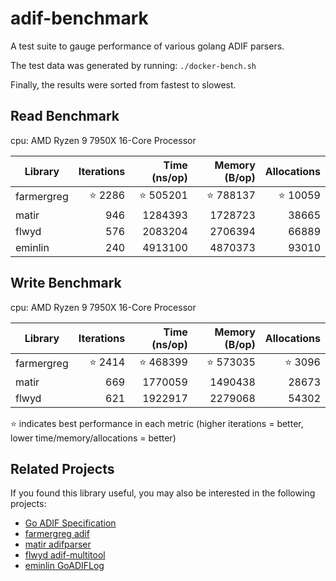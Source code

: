 # adif-benchmark

A test suite to gauge performance of various golang ADIF parsers.

The test data was generated by running:
`./docker-bench.sh`

Finally, the results were sorted from fastest to slowest.

## Read Benchmark

cpu: AMD Ryzen 9 7950X 16-Core Processor

   | Library    | Iterations | Time (ns/op) | Memory (B/op) | Allocations |
   |------------|-----------:|-------------:|--------------:|------------:|
   | farmergreg | ⭐ 2286    | ⭐ 505201    | ⭐ 788137     | ⭐ 10059  |
   | matir      | 946        | 1284393      | 1728723       | 38665       |
   | flwyd      | 576        | 2083204      | 2706394       | 66889       |
   | eminlin    | 240        | 4913100      | 4870373       | 93010       |

## Write Benchmark

cpu: AMD Ryzen 9 7950X 16-Core Processor

   | Library    | Iterations | Time (ns/op) | Memory (B/op) | Allocations |
   |------------|-----------:|-------------:|--------------:|------------:|
   | farmergreg | ⭐ 2414    | ⭐ 468399    | ⭐ 573035     | ⭐ 3096   |
   | matir      | 669        | 1770059      | 1490438       | 28673       |
   | flwyd      | 621        | 1922917      | 2279068       | 54302       |

⭐ indicates best performance in each metric (higher iterations = better, lower time/memory/allocations = better)

## Related Projects

If you found this library useful, you may also be interested in the following projects:

- [Go ADIF Specification](https://github.com/farmergreg/spec)
- [farmergreg adif](https://github.com/farmergreg/adif)
- [matir adifparser](https://github.com/Matir/adifparser)
- [flwyd adif-multitool](https://github.com/flwyd/adif-multitool/adif)
- [eminlin GoADIFLog](https://github.com/Eminlin/GoADIFLog)
